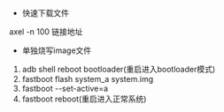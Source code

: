 - 快速下载文件

axel -n 100 链接地址

- 单独烧写image文件

1. adb shell reboot bootloader(重启进入bootloader模式)
2. fastboot flash system_a system.img
3. fastboot --set-active=a
4. fastboot reboot(重启进入正常系统)